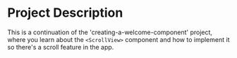 # Project Description
This is a continuation of the 'creating-a-welcome-component' project, where you learn about the `<ScrollView>` component and how to implement it so there's a scroll feature in the app.
